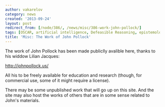 ```yaml
---
author: vakarelov
category: news
created: '2013-09-24'
layout: post
redirect_from: [/node/386/, /news/misc/386-work-john-pollock/]
tags: [OSCAR, artificial intelligence, Defeasible Reasoning, epistemology]
title: 'Misc: The Work of John Pollock'
---
```

The work of John Pollock has been made publiclly avalible here, thanks to his
widdow Lilian Jacques:

http://johnpollock.us/

All his to be freely available for education and research (though, for
commercial use, some of it might require a license).  
  
There may be some unpublished work that will go up on this site. And the site
may also host the works of others that are in some sense related to John's
materials.

